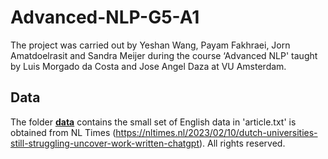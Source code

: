 # Advanced-NLP-G5-A1
The project was carried out by Yeshan Wang, Payam Fakhraei, Jorn Amatdoelrasit and Sandra Meijer during the course ‘Advanced NLP' taught by Luis Morgado da Costa and Jose Angel Daza at VU Amsterdam.

## Data
The folder [**data**](https://github.com/Yeshan-Wang/Advanced-NLP-G5-A1/tree/main/data) contains the small set of English data in 'article.txt' is obtained from NL Times (https://nltimes.nl/2023/02/10/dutch-universities-still-struggling-uncover-work-written-chatgpt). All rights reserved.
